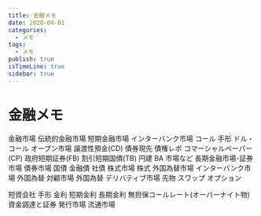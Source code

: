 ```yaml
---
title: 金融メモ
date: 2020-04-01
categories:
  - メモ
tags:
  - メモ
publish: true
isTimeLine: true
sidebar: true
---
```


# 金融メモ

金融市場
伝統的金融市場
短期金融市場
インターバンク市場
コール
手形
ドル・コール
オープン市場
譲渡性預金(CD)
債券現先
債権レポ
コマーシャルペーパー(CP)
政府短期証券(FB)
割引短期国債(TB)
円建 BA 市場など
長期金融市場-証券市場
債券市場
国債
金融債
社債
株式市場
株式
外国為替市場
インターバンク市場
外国為替
対顧市場
外国為替
デリバティブ市場
先物
スワップ
オプション

短資会社
手形
金利
短期金利
長期金利
無担保コールレート(オーバーナイト物)
資金調達と証券
発行市場
流通市場

